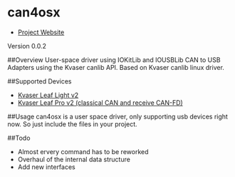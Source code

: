 can4osx
=======
* [Project Website](http://aph-le.github.io/can4osx/)

Version 0.0.2

##Overview
User-space driver using IOKitLib and IOUSBLib CAN to USB Adapters using the Kvaser canlib API.
Based on Kvaser canlib linux driver.

##Supported Devices
* [Kvaser Leaf Light v2](http://www.kvaser.com/products/kvaser-leaf-light-v2/)
* [Kvaser Leaf Pro v2 (classical CAN and receive CAN-FD)](https://www.kvaser.com/product/kvaser-leaf-pro-hs-v2)

##Usage
can4osx is a user space driver, only supporting usb devices right now. So just include the files in your project.


##Todo
* Almost ervery command has to be reworked
* Overhaul of the internal data structure
* Add new interfaces
